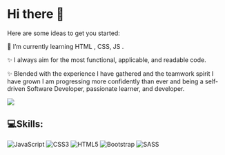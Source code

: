 # Hi there 👋
Here are some ideas to get you started:


 🌱 I’m currently learning  HTML , CSS, JS .
 
✨ I always aim for the most functional, applicable, and readable code.

✨ Blended with the experience I have gathered and the teamwork spirit I have grown I am progressing more confidently than ever and being a self-driven Software Developer, passionate learner, and developer.

<img src="https://github.com/samaneh1993/samaneh1993/assets/122338749/1fea50bc-2fd0-4605-9069-ba8018292d28">

<h2> 💻Skills:</h2>

![JavaScript](https://img.shields.io/badge/javascript-%23323330.svg?style=for-the-badge&logo=javascript&logoColor=%23F7DF1E) ![CSS3](https://img.shields.io/badge/css3-%231572B6.svg?style=for-the-badge&logo=css3&logoColor=white) ![HTML5](https://img.shields.io/badge/html5-%23E34F26.svg?style=for-the-badge&logo=html5&logoColor=white) ![Bootstrap](https://img.shields.io/badge/bootstrap-%238511FA.svg?style=for-the-badge&logo=bootstrap&logoColor=white) ![SASS](https://img.shields.io/badge/SASS-hotpink.svg?style=for-the-badge&logo=SASS&logoColor=white)

